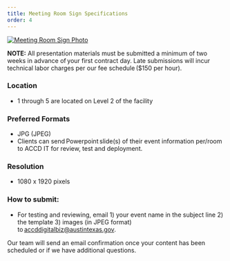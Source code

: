 ```yaml
---
title: Meeting Room Sign Specifications
order: 4
---
```


[![Meeting Room Sign Photo](../assets/images/photos/PEC_meeting_room.jpg)](../assets/images/photos/PEC_meeting_room.jpg)

**NOTE:** All presentation materials must be submitted a minimum of two weeks in advance of your first contract day. Late submissions will incur technical labor charges per our fee schedule ($150 per hour).

### Location

- 1 through 5 are located on Level 2 of the facility  

### Preferred Formats

- JPG (JPEG)
- Clients can send Powerpoint slide(s) of their event information per/room to ACCD IT for review, test and deployment.

### Resolution

- 1080 x 1920 pixels

### How to submit:

- For testing and reviewing, email 1) your event name in the subject line 2) the template 3) images (in JPEG format) to [accddigitalbiz@austintexas.gov](mailto:accddigitalbiz@austintexas.gov).

Our team will send an email confirmation once your content has been scheduled or if we have additional questions.
